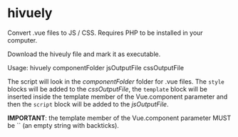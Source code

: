 # hivuely
Convert .vue files to JS / CSS. Requires PHP to be installed in your computer.

Download the hiveuly file and mark it as executable.

Usage: hivuely componentFolder jsOutputFile cssOutputFile

The script will look in the _componentFolder_ folder for .vue files. The `style` blocks will be added to the _cssOutputFile_, the `template` block will be inserted inside the template member of the Vue.component parameter and then the `script` block will be added to the _jsOutputFile_.

**IMPORTANT**: the template member of the Vue.component parameter MUST be `` (an empty string with backticks).
